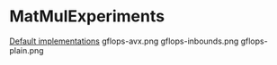 # MatMulExperiments

[Default implementations](gflops-default.png) gflops-avx.png   gflops-inbounds.png  gflops-plain.png